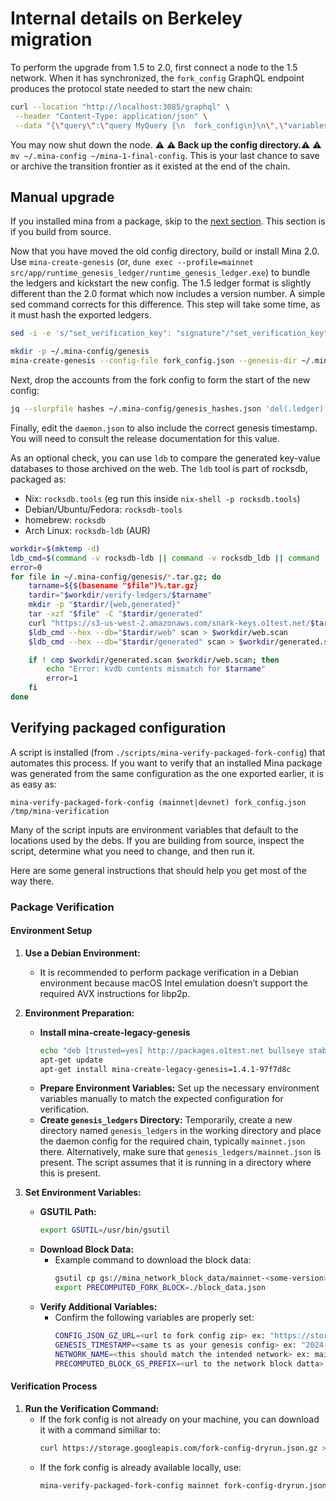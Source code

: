 # Internal details on Berkeley migration

To perform the upgrade from 1.5 to 2.0, first connect a node to the 1.5 network.
When it has synchronized, the `fork_config` GraphQL endpoint produces the protocol
state needed to start the new chain:

```sh
curl --location "http://localhost:3085/graphql" \
 --header "Content-Type: application/json" \
 --data "{\"query\":\"query MyQuery {\n  fork_config\n}\n\",\"variables\":{}}" | jq '.data.fork_config' > fork_config.json
 ```

 You may now shut down the node. ⚠️ **⚠️ Back up the config directory.⚠️** ⚠️ `mv ~/.mina-config ~/mina-1-final-config`. This is your last chance to save or archive the transition frontier as it existed at the end of the chain.

## Manual upgrade

If you installed mina from a package, skip to the [next section](#verifying-packaged-configuration). This section is if you build from source.

 Now that you have moved the old config directory, build or install Mina 2.0. Use `mina-create-genesis` (or, `dune exec --profile=mainnet src/app/runtime_genesis_ledger/runtime_genesis_ledger.exe`) to bundle the ledgers and kickstart the new config. The 1.5 ledger format is slightly different than the 2.0 format which now includes a version number. A simple sed command corrects for this difference. This step will take some time, as it must hash the exported ledgers.


```sh
sed -i -e 's/"set_verification_key": "signature"/"set_verification_key": {"auth": "signature", "txn_version": "1"}/' fork_config.json

mkdir -p ~/.mina-config/genesis
mina-create-genesis --config-file fork_config.json --genesis-dir ~/.mina-config/genesis --hash-output-file ~/.mina-config/genesis_hashes.json
```

Next, drop the accounts from the fork config to form the start of the new config:

```sh
jq --slurpfile hashes ~/.mina-config/genesis_hashes.json 'del(.ledger) | del(.epoch_data.staking.accounts) | del(.epoch_data.next.accounts) * $hashes[0]' fork_config.json > ~/.mina-config/daemon.json
```

Finally, edit the `daemon.json` to also include the correct genesis timestamp. You will need to consult the release documentation for this value.

As an optional check, you can use `ldb` to compare the generated key-value databases to those archived on the web. The `ldb` tool is part of rocksdb, packaged as:

- Nix: `rocksdb.tools` (eg run this inside `nix-shell -p rocksdb.tools`)
- Debian/Ubuntu/Fedora: `rocksdb-tools`
- homebrew: `rocksdb`
- Arch Linux: `rocksdb-ldb` (AUR)

```sh
workdir=$(mktemp -d)
ldb_cmd=$(command -v rocksdb-ldb || command -v rocksdb_ldb || command -v ldb)
error=0
for file in ~/.mina-config/genesis/*.tar.gz; do
    tarname=${$(basename "$file")%.tar.gz}
    tardir="$workdir/verify-ledgers/$tarname"
    mkdir -p "$tardir/{web,generated}"
    tar -xzf "$file" -C "$tardir/generated"
    curl "https://s3-us-west-2.amazonaws.com/snark-keys.o1test.net/$tarname.tar.gz" | tar -xz -C "$tardir/web"
    $ldb_cmd --hex --db="$tardir/web" scan > $workdir/web.scan
    $ldb_cmd --hex --db="$tardir/generated" scan > $workdir/generated.scan

    if ! cmp $workdir/generated.scan $workdir/web.scan; then
        echo "Error: kvdb contents mismatch for $tarname"
        error=1
    fi
done
```

## Verifying packaged configuration


A script is installed (from `./scripts/mina-verify-packaged-fork-config`) that automates this process. If you want to verify that an installed Mina package was generated from the same configuration as the one exported earlier, it is as easy as:

```
mina-verify-packaged-fork-config (mainnet|devnet) fork_config.json /tmp/mina-verification
```

Many of the script inputs are environment variables that default to the locations used by the debs. If you are building from source, inspect the script, determine what you need to change, and then run it.

Here are some general instructions that should help you get most of the way there.

### Package Verification

#### Environment Setup
1. **Use a Debian Environment:** 
    - It is recommended to perform package verification in a Debian environment because macOS Intel emulation doesn’t support the required AVX instructions for libp2p.

2. **Environment Preparation:**
    - **Install mina-create-legacy-genesis**
      ```bash
      echo "deb [trusted=yes] http://packages.o1test.net bullseye stable" > /etc/apt/sources.list.d/o1.list
      apt-get update
      apt-get install mina-create-legacy-genesis=1.4.1-97f7d8c
      ```
    - **Prepare Environment Variables:** Set up the necessary environment variables manually to match the expected configuration for verification.
    - **Create `genesis_ledgers` Directory:** Temporarily, create a new directory named `genesis_ledgers` in the working directory and place the daemon config for the required chain, typically `mainnet.json` there. Alternatively, make sure that `genesis_ledgers/mainnet.json` is present. The script assumes that it is running in a directory where this is present.

3. **Set Environment Variables:**
    - **GSUTIL Path:**
        ```bash
        export GSUTIL=/usr/bin/gsutil
        ```
    - **Download Block Data:**
        - Example command to download the block data:
            ```bash
            gsutil cp gs://mina_network_block_data/mainnet-<some-version>.json ./block_data.json
            export PRECOMPUTED_FORK_BLOCK=./block_data.json
            ```
    - **Verify Additional Variables:**
        - Confirm the following variables are properly set:
            ```bash
            CONFIG_JSON_GZ_URL=<url to fork config zip> ex: "https://storage.googleapis.com/fork-config-dryrun.json.gz"
            GENESIS_TIMESTAMP=<same ts as your genesis config> ex: "2024-05-03T00:00:00Z"
            NETWORK_NAME=<this should match the intended network> ex: mainnet
            PRECOMPUTED_BLOCK_GS_PREFIX=<url to the network block datta> ex: "gs://mina_network_block_data/mainnet"
            ```

#### Verification Process
1. **Run the Verification Command:**
    - If the fork config is not already on your machine, you can download it with a command similiar to:
        ```bash
        curl https://storage.googleapis.com/fork-config-dryrun.json.gz > config.json.gz && gunzip config.json.gz && mina-verify-packaged-fork-config mainnet config.json /workdir/verification gs://mina_network_block_data/mainnet-pre-hf-dry-run-2
        ```
    - If the fork config is already available locally, use:
        ```bash
        mina-verify-packaged-fork-config mainnet fork-config-dryrun.json /tmp/mina-verification
        ```
